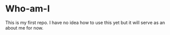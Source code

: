 # Who-am-I
This is my first repo.  I have no idea how to use this yet but it will serve as an about me for now.
